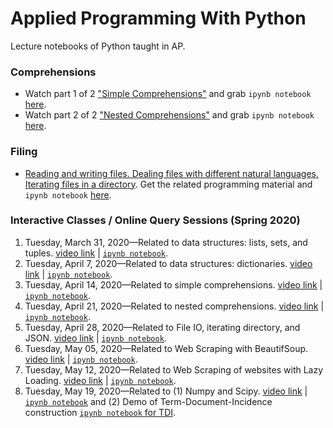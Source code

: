 # Applied Programming With Python
Lecture notebooks of Python taught in AP.

### Comprehensions
- Watch part 1 of 2 ["Simple Comprehensions"](https://youtu.be/styO04BaVnM) and grab `ipynb notebook` [here](https://github.com/MuhammadYaseenKhan/Applied-Programming-With-Python/blob/master/Comprehensions/Comprehension-1of2.ipynb).
- Watch part 2 of 2 ["Nested Comprehensions"](https://youtu.be/_FhzEd7thsc) and grab `ipynb notebook` [here](https://github.com/MuhammadYaseenKhan/Applied-Programming-With-Python/blob/master/Comprehensions/Comprehension-2of2.ipynb).

### Filing 
- [Reading and writing files. Dealing files with different natural languages. Iterating files in a directory](https://youtu.be/LXzstp880ww). Get the related programming material and `ipynb notebook` [here](https://github.com/MuhammadYaseenKhan/Applied-Programming-With-Python/tree/master/File%20IO).

### Interactive Classes / Online Query Sessions (Spring 2020)
 1. Tuesday, March 31, 2020—Related to data structures: lists, sets, and tuples. [video link](https://www.youtube.com/watch?v=ZSk63Wjm8UE) | [`ipynb notebook`](https://github.com/MuhammadYaseenKhan/Applied-Programming-With-Python/blob/master/Online-Query-Session-Spring-2020/Query-Session-1.ipynb).
 2. Tuesday, April 7, 2020—Related to data structures: dictionaries. [video link](https://www.youtube.com/watch?v=WMp2OHHo2wY) | [`ipynb notebook`](https://github.com/MuhammadYaseenKhan/Applied-Programming-With-Python/blob/master/Online-Query-Session-Spring-2020/Query-Session-2.ipynb).
 3. Tuesday, April 14, 2020—Related to simple comprehensions. [video link](https://youtu.be/tEh6_b5cjuk) | [`ipynb notebook`](https://github.com/MuhammadYaseenKhan/Applied-Programming-With-Python/blob/master/Online-Query-Session-Spring-2020/Query-Session-3.ipynb).
 4. Tuesday, April 21, 2020—Related to nested comprehensions. [video link](https://youtu.be/_FhzEd7thsc) | [`ipynb notebook`](https://github.com/MuhammadYaseenKhan/Applied-Programming-With-Python/blob/master/Online-Query-Session-Spring-2020/Query-Session-4.ipynb).
 5. Tuesday, April 28, 2020—Related to File IO, iterating directory, and JSON. [video link](https://www.youtube.com/watch?v=tXfLQgjE0XQ) | [`ipynb notebook`](https://github.com/MuhammadYaseenKhan/Applied-Programming-With-Python/blob/master/Online-Query-Session-Spring-2020/Interactive-Class-File-IO.ipynb).
 6. Tuesday, May 05, 2020—Related to Web Scraping with BeautifSoup. [video link](https://youtu.be/UOL1YRQdD3g) | [`ipynb notebook`](https://github.com/MuhammadYaseenKhan/Applied-Programming-With-Python/tree/master/Web-Scraping-BeautifulSoup).
 7. Tuesday, May 12, 2020—Related to Web Scraping of websites with Lazy Loading. [video link](https://youtu.be/A6S7eChUfVk) | [`ipynb notebook`](https://github.com/MuhammadYaseenKhan/Applied-Programming-With-Python/tree/master/Web-Scraping-BeautifulSoup).
 8. Tuesday, May 19, 2020—Related to (1) Numpy and Scipy. [video link](https://youtu.be/6XBQXPSGEDY) | [`ipynb notebook`](https://github.com/MuhammadYaseenKhan/Applied-Programming-With-Python/tree/master/Numpy) and (2) Demo of Term-Document-Incidence construction [`ipynb notebook` for TDI](https://github.com/MuhammadYaseenKhan/Term-Document-Incidence).
